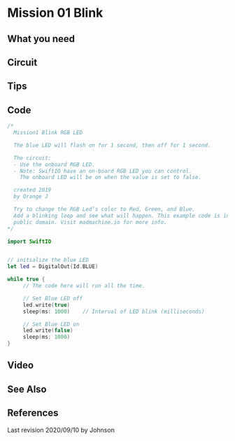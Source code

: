 # Mission 01 Blink

## What you need

## Circuit

## Tips

## Code

```swift
/*
  Mission1 Blink RGB LED

  The blue LED will flash on for 1 second, then off for 1 second.

  The circuit:
  - Use the onboard RGB LED.
  - Note: SwiftIO have an on-board RGB LED you can control.
    The onboard LED will be on when the value is set to false.

  created 2019
  by Orange J

  Try to change the RGB Led’s color to Red, Green, and Blue. 
  Add a blinking loop and see what will happen. This example code is in the 
  public domain. Visit madmachine.io for more info.
*/

import SwiftIO


// initialize the blue LED
let led = DigitalOut(Id.BLUE)

while true {
     // The code here will run all the time.

     // Set Blue LED off
     led.write(true)
     sleep(ms: 1000)    // Interval of LED blink (milliseconds)

     // Set Blue LED on
     led.write(false)
     sleep(ms: 1000)
}
```

## Video

## See Also

## References

Last revision 2020/09/10 by Johnson

